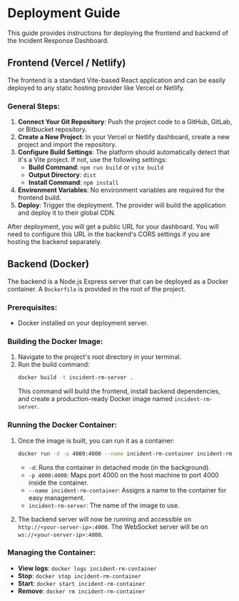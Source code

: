 
# Deployment Guide

This guide provides instructions for deploying the frontend and backend of the Incident Response Dashboard.

## Frontend (Vercel / Netlify)

The frontend is a standard Vite-based React application and can be easily deployed to any static hosting provider like Vercel or Netlify.

### General Steps:

1.  **Connect Your Git Repository**: Push the project code to a GitHub, GitLab, or Bitbucket repository.
2.  **Create a New Project**: In your Vercel or Netlify dashboard, create a new project and import the repository.
3.  **Configure Build Settings**: The platform should automatically detect that it's a Vite project. If not, use the following settings:
    *   **Build Command**: `npm run build` or `vite build`
    *   **Output Directory**: `dist`
    *   **Install Command**: `npm install`
4.  **Environment Variables**: No environment variables are required for the frontend build.
5.  **Deploy**: Trigger the deployment. The provider will build the application and deploy it to their global CDN.

After deployment, you will get a public URL for your dashboard. You will need to configure this URL in the backend's CORS settings if you are hosting the backend separately.

## Backend (Docker)

The backend is a Node.js Express server that can be deployed as a Docker container. A `Dockerfile` is provided in the root of the project.

### Prerequisites:

*   Docker installed on your deployment server.

### Building the Docker Image:

1.  Navigate to the project's root directory in your terminal.
2.  Run the build command:
    ```bash
    docker build -t incident-rm-server .
    ```
    This command will build the frontend, install backend dependencies, and create a production-ready Docker image named `incident-rm-server`.

### Running the Docker Container:

1.  Once the image is built, you can run it as a container:
    ```bash
    docker run -d -p 4000:4000 --name incident-rm-container incident-rm-server
    ```
    *   `-d`: Runs the container in detached mode (in the background).
    *   `-p 4000:4000`: Maps port 4000 on the host machine to port 4000 inside the container.
    *   `--name incident-rm-container`: Assigns a name to the container for easy management.
    *   `incident-rm-server`: The name of the image to use.

2.  The backend server will now be running and accessible on `http://<your-server-ip>:4000`. The WebSocket server will be on `ws://<your-server-ip>:4000`.

### Managing the Container:

*   **View logs**: `docker logs incident-rm-container`
*   **Stop**: `docker stop incident-rm-container`
*   **Start**: `docker start incident-rm-container`
*   **Remove**: `docker rm incident-rm-container`
